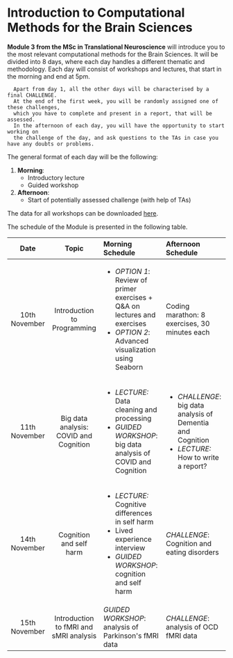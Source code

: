 # Introduction to Computational Methods for the Brain Sciences

**Module 3 from the MSc in Translational Neuroscience** will introduce you to the most relevant computational methods for the Brain Sciences. It will be divided into 8 days, where each day handles a different thematic and methodology. Each day will consist of workshops and lectures, that start in the morning and end at 5pm. 
      
      Apart from day 1, all the other days will be characterised by a final CHALLENGE. 
      At the end of the first week, you will be randomly assigned one of these challenges, 
      which you have to complete and present in a report, that will be assessed. 
      In the afternoon of each day, you will have the opportunity to start working on 
      the challenge of the day, and ask questions to the TAs in case you have any doubts or problems. 

The general format of each day will be the following: 

1. **Morning**:
    * Introductory lecture 
    * Guided workshop
2. **Afternoon**:
    * Start of potentially assessed challenge (with help of TAs)

The data for all workshops can be downloaded [here](https://imperiallondon-my.sharepoint.com/:f:/r/personal/vg816_ic_ac_uk/Documents/Module3?csf=1&web=1&e=ddMhki).

The schedule of the Module is presented in the following table.

| Date | Topic | Morning Schedule | Afternoon Schedule| 
| :---: | :---: |:--- |:--- |
| 10th November | Introduction to Programming | <ul><li>*OPTION 1*: Review of primer exercises + Q&A on lectures and exercises </li><li>*OPTION 2*: Advanced visualization using Seaborn</li></ul> | Coding marathon: 8 exercises, 30 minutes each |  
| 11th November | Big data analysis: COVID and Cognition| <ul><li>*LECTURE:* Data cleaning and processing</li><li>*GUIDED WORKSHOP*: big data analysis of COVID and Cognition</li></ul> |  <ul><li>*CHALLENGE*: big data analysis of Dementia and Cognition </li><li> *LECTURE:* How to write a report?</li></ul> | 
| 14th November |  Cognition and self harm  | <ul><li>*LECTURE:* Cognitive differences in self harm </li><li>Lived experience interview </li><li>*GUIDED WORKSHOP*: cognition and self harm</li></ul> | *CHALLENGE*: Cognition and eating disorders | 
| 15th November |  Introduction to fMRI and sMRI analysis | *GUIDED WORKSHOP*: analysis of Parkinson's fMRI data | *CHALLENGE*: analysis of OCD fMRI data| 
